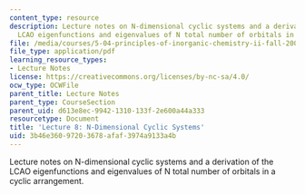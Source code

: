 ```yaml
---
content_type: resource
description: Lecture notes on N-dimensional cyclic systems and a derivation of the
  LCAO eigenfunctions and eigenvalues of N total number of orbitals in a cyclic arrangement.
file: /media/courses/5-04-principles-of-inorganic-chemistry-ii-fall-2008/3b46e36097203678afaf3974a9133a4b_Lecture_8.pdf
file_type: application/pdf
learning_resource_types:
- Lecture Notes
license: https://creativecommons.org/licenses/by-nc-sa/4.0/
ocw_type: OCWFile
parent_title: Lecture Notes
parent_type: CourseSection
parent_uid: d613e8ec-9942-1310-133f-2e600a44a333
resourcetype: Document
title: 'Lecture 8: N-Dimensional Cyclic Systems'
uid: 3b46e360-9720-3678-afaf-3974a9133a4b
---
```

Lecture notes on N-dimensional cyclic systems and a derivation of the LCAO eigenfunctions and eigenvalues of N total number of orbitals in a cyclic arrangement.